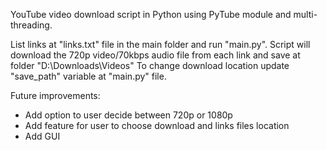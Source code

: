 YouTube video download script in Python using PyTube module and multi-threading.

List links at "links.txt" file in the main folder and run "main.py".
Script will download the 720p video/70kbps audio file from each link and save at folder "D:\Downloads\Videos"
To change download location update "save_path" variable at "main.py" file.

Future improvements:
- Add option to user decide between 720p or 1080p
- Add feature for user to choose download and links files location
- Add GUI
